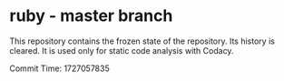 # ruby - master branch

This repository contains the frozen state of the repository.
Its history is cleared. It is used only for static code
analysis with Codacy.

Commit Time: 1727057835